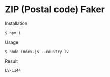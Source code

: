 # ZIP (Postal code) Faker

Installation

``$ npm i``

Usage

``$ node index.js --country lv``

Result

`LV-1144`